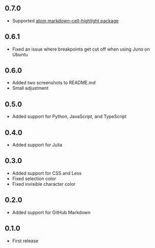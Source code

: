 ## 0.7.0
- Supported [atom markdown-cell-highlight package](https://atom.io/packages/markdown-cell-highlight)

## 0.6.1
- Fixed an issue where breakpoints get cut off when using Juno on Ubuntu

## 0.6.0
- Added two screenshots to README.md
- Small adjustment

## 0.5.0
- Added support for Python, JavaScript, and TypeScript

## 0.4.0
- Added support for Julia

## 0.3.0
- Added support for CSS and Less
- Fixed selection color
- Fixed invisible character color

## 0.2.0
- Added support for GitHub Markdown

## 0.1.0
- First release
